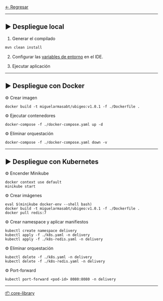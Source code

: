 
[← Regresar](../README.md) <br>

---

## ▶️ Despliegue local

1. Generar el compilado
```sh
mvn clean install
```

2. Configurar las [variables de entorno](./variables.env) en el IDE.

2. Ejecutar aplicación


---

## ▶️ Despliegue con Docker

⚙️ Crear imagen
```shell
docker build -t miguelarmasabt/ubigeo:v1.0.1 -f ./Dockerfile .
```

⚙️ Ejecutar contenedores
```shell
docker-compose -f ./docker-compose.yaml up -d
```

⚙️ Eliminar orquestación
```shell
docker-compose -f ./docker-compose.yaml down -v
```

---

## ▶️ Despliegue con Kubernetes

⚙️ Encender Minikube
```shell
docker context use default
minikube start
```

⚙️ Crear imágenes
```shell
eval $(minikube docker-env --shell bash)
docker build -t miguelarmasabt/ubigeo:v1.0.1 -f ./Dockerfile .
docker pull redis:7
```

⚙️ Crear namespace y aplicar manifiestos
```shell
kubectl create namespace delivery
kubectl apply -f ./k8s.yaml -n delivery
kubectl apply -f ./k8s-redis.yaml -n delivery
```

⚙️ Eliminar orquestación
```shell
kubectl delete -f ./k8s.yaml -n delivery
kubectl delete -f ./k8s-redis.yaml -n delivery
```

⚙️ Port-forward
```shell
kubectl port-forward <pod-id> 8080:8080 -n delivery
```

---

[📦 core-library](./src/main/java/com/demo/poc/commons/core/package-info.java)